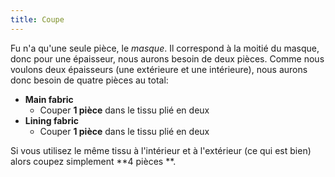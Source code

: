 ```yaml
---
title: Coupe
---
```


Fu n'a qu'une seule pièce, le *masque*. Il correspond à la moitié du masque, donc pour une épaisseur, nous aurons besoin de deux pièces. Comme nous voulons deux épaisseurs (une extérieure et une intérieure), nous aurons donc besoin de quatre pièces au total:

 - **Main fabric**
   - Couper **1 pièce** dans le tissu plié en deux
 - **Lining fabric**
   - Couper **1 pièce** dans le tissu plié en deux

Si vous utilisez le même tissu à l'intérieur et à l'extérieur (ce qui est bien) alors coupez simplement **4 pièces **.
